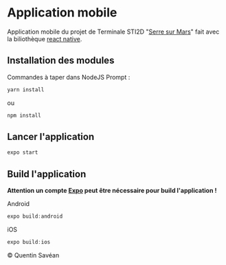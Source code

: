 # Application mobile

Application mobile du projet de Terminale STI2D "[Serre sur Mars](https://play.google.com/store/apps/details?id=com.distasy.serremars)" fait avec la biliothèque [react native](https://reactnative.dev/).

## Installation des modules

Commandes à taper dans NodeJS Prompt :

```js
yarn install 
```
ou
```js
npm install 
```

## Lancer l'application

```js
expo start
```

## Build l'application
**Attention un compte [Expo](https://expo.io/) peut être nécessaire pour build l'application !**

Android
```js
expo build:android
```
iOS
```js
expo build:ios
```

© Quentin Savéan
